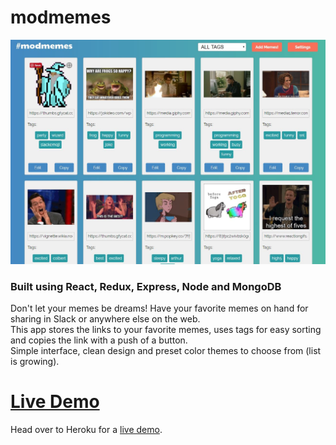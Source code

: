 # modmemes

![Screenshot](example.jpg)

### Built using React, Redux, Express, Node and MongoDB

Don't let your memes be dreams! Have your favorite memes on hand for sharing in Slack or anywhere else on the web.  
This app stores the links to your favorite memes, uses tags for easy sorting and copies the link with a push of a button.  
Simple interface, clean design and preset color themes to choose from (list is growing).    

# [Live Demo](https://match-three-component.herokuapp.com/)  

Head over to Heroku for a [live demo](https://match-three-component.herokuapp.com/).  